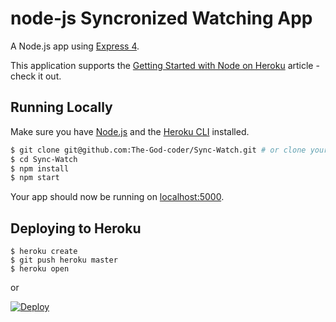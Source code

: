 # node-js Syncronized Watching App

A Node.js app using [Express 4](http://expressjs.com/).

This application supports the [Getting Started with Node on Heroku](https://devcenter.heroku.com/articles/getting-started-with-nodejs) article - check it out.

## Running Locally

Make sure you have [Node.js](http://nodejs.org/) and the [Heroku CLI](https://cli.heroku.com/) installed.

```sh
$ git clone git@github.com:The-God-coder/Sync-Watch.git # or clone your own fork
$ cd Sync-Watch
$ npm install
$ npm start
```

Your app should now be running on [localhost:5000](http://localhost:5000/).

## Deploying to Heroku

```
$ heroku create
$ git push heroku master
$ heroku open
```

or

[![Deploy](https://www.herokucdn.com/deploy/button.svg)](https://heroku.com/deploy?template=https://github.com/The-God-coder/Sync-Watch)

